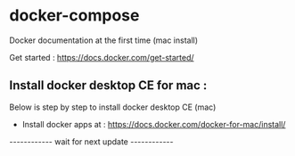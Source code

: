 # docker-compose

Docker documentation at the first time (mac install)

Get started : https://docs.docker.com/get-started/

## Install docker desktop CE for mac :

Below is step by step to install docker desktop CE (mac)
* Install docker apps at : https://docs.docker.com/docker-for-mac/install/

------------ wait for next update ------------
